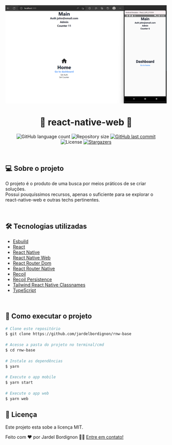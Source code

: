 <div align="center">
  <img alt="react-native-web example apps" src="./assets/rnw-base.png" />
</div>

<h1 align="center"> 
	🚀 react-native-web 🚀
</h2>

<p align="center">
  <img alt="GitHub language count" src="https://img.shields.io/github/languages/count/jardelbordignon/rnw-base?color=%2304D361">

  <img alt="Repository size" src="https://img.shields.io/github/repo-size/jardelbordignon/rnw-base">
  
  <a href="https://github.com/jardelbordignon/rnw-base/commits/master">
    <img alt="GitHub last commit" src="https://img.shields.io/github/last-commit/jardelbordignon/rnw-base">
  </a>

  <img alt="License" src="https://img.shields.io/badge/license-MIT-brightgreen">
   <a href="https://github.com/jardelbordignon/rnw-base/stargazers">
    <img alt="Stargazers" src="https://img.shields.io/github/stars/jardelbordignon/rnw-base?style=social">
  </a>
</p>

<br/>

## 💻 Sobre o projeto

O projeto é o produto de uma busca por meios práticos de se criar soluções.<br/>
Possui pouquíssimos recursos, apenas o suficiente para se explorar o react-native-web e outras techs pertinentes.

<br/>

## 🛠 Tecnologias utilizadas

- [Esbuild][esbuild]
- [React][reactjs]
- [React Native][rn]
- [React Native Web][rnw]
- [React Router Dom][rrd]
- [React Router Native][rrn]
- [Recoil][recoil]
- [Recoil Persistence][recoil-persistence]
- [Tailwind React Native Classnames][twrnc]
- [TypeScript][typescript]

<br/>

## 🚀 Como executar o projeto

```bash
# Clone este repositório
$ git clone https://github.com/jardelbordignon/rnw-base

# Acesse a pasta do projeto no terminal/cmd
$ cd rnw-base

# Instale as dependências
$ yarn

# Execute o app mobile 
$ yarn start

# Execute o app web
$ yarn web
```

## 📝 Licença

Este projeto esta sobe a licença MIT.

Feito com ❤️ por Jardel Bordignon 👋🏽 [Entre em contato!](https://www.linkedin.com/in/jardelbordignon/)

[typescript]: https://www.typescriptlang.org/
[reactjs]: https://reactjs.org
[esbuild]: https://esbuild.github.io/
[rn]: https://facebook.github.io/react-native/
[rnw]: https://necolas.github.io/react-native-web/
[recoil]: https://recoiljs.org/
[recoil-persistence]: https://github.com/davwheat/recoil-persistence/
[rrd]: https://www.npmjs.com/package/react-router-dom/
[rrn]: https://www.npmjs.com/package/react-router-native/
[twrnc]: https://www.npmjs.com/package/twrnc
[yarn]: https://yarnpkg.com/
[vscode]: https://code.visualstudio.com/
[vceditconfig]: https://marketplace.visualstudio.com/items?itemName=EditorConfig.EditorConfig
[license]: https://opensource.org/licenses/MIT
[vceslint]: https://marketplace.visualstudio.com/items?itemName=dbaeumer.vscode-eslint
[prettier]: https://marketplace.visualstudio.com/items?itemName=esbenp.prettier-vscode